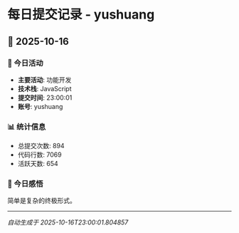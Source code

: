 # 每日提交记录 - yushuang

## 📅 2025-10-16

### 🎯 今日活动
- **主要活动**: 功能开发
- **技术栈**: JavaScript
- **提交时间**: 23:00:01
- **账号**: yushuang

### 📊 统计信息
- 总提交次数: 894
- 代码行数: 7069
- 活跃天数: 654

### 💭 今日感悟
简单是复杂的终极形式。

---
*自动生成于 2025-10-16T23:00:01.804857*
